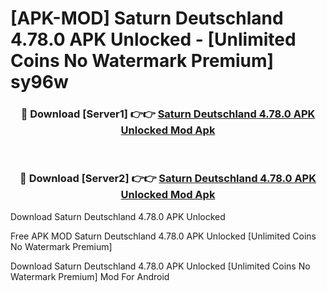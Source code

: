 # [APK-MOD] Saturn Deutschland 4.78.0 APK Unlocked - [Unlimited Coins No Watermark Premium] sy96w



<div align="center">
<h3>🔴 Download [Server1] 👉👉 <a href="https://momento.my/?title=Saturn_Deutschland_4.78.0_APK_Unlocked">Saturn Deutschland 4.78.0 APK Unlocked Mod Apk</a></h3><br>

<h3>🔴 Download [Server2] 👉👉 <a href="https://momento.my/?title=Saturn_Deutschland_4.78.0_APK_Unlocked">Saturn Deutschland 4.78.0 APK Unlocked Mod Apk</a></h3>
</div>



Download Saturn Deutschland 4.78.0 APK Unlocked 

Free APK MOD Saturn Deutschland 4.78.0 APK Unlocked [Unlimited Coins No Watermark Premium]

Download Saturn Deutschland 4.78.0 APK Unlocked [Unlimited Coins No Watermark Premium] Mod For Android
